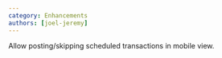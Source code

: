 ```yaml
---
category: Enhancements
authors: [joel-jeremy]
---
```


Allow posting/skipping scheduled transactions in mobile view.
